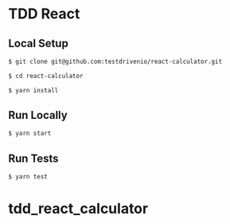 # TDD React

## Local Setup
```sh
$ git clone git@github.com:testdrivenio/react-calculator.git
```

```sh
$ cd react-calculator
```

```sh
$ yarn install
```

## Run Locally
```sh
$ yarn start
```

## Run Tests
```sh
$ yarn test
```
# tdd_react_calculator

